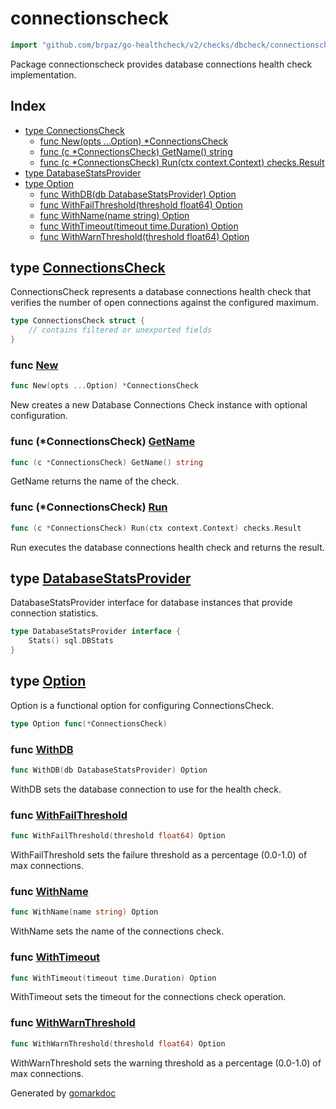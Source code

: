 <!-- Code generated by gomarkdoc. DO NOT EDIT -->

# connectionscheck

```go
import "github.com/brpaz/go-healthcheck/v2/checks/dbcheck/connectionscheck"
```

Package connectionscheck provides database connections health check implementation.

## Index

- [type ConnectionsCheck](<#ConnectionsCheck>)
  - [func New\(opts ...Option\) \*ConnectionsCheck](<#New>)
  - [func \(c \*ConnectionsCheck\) GetName\(\) string](<#ConnectionsCheck.GetName>)
  - [func \(c \*ConnectionsCheck\) Run\(ctx context.Context\) checks.Result](<#ConnectionsCheck.Run>)
- [type DatabaseStatsProvider](<#DatabaseStatsProvider>)
- [type Option](<#Option>)
  - [func WithDB\(db DatabaseStatsProvider\) Option](<#WithDB>)
  - [func WithFailThreshold\(threshold float64\) Option](<#WithFailThreshold>)
  - [func WithName\(name string\) Option](<#WithName>)
  - [func WithTimeout\(timeout time.Duration\) Option](<#WithTimeout>)
  - [func WithWarnThreshold\(threshold float64\) Option](<#WithWarnThreshold>)


<a name="ConnectionsCheck"></a>
## type [ConnectionsCheck](<https://github.com/brpaz/go-healthcheck/blob/master/checks/dbcheck/connectionscheck/check.go#L26-L32>)

ConnectionsCheck represents a database connections health check that verifies the number of open connections against the configured maximum.

```go
type ConnectionsCheck struct {
    // contains filtered or unexported fields
}
```

<a name="New"></a>
### func [New](<https://github.com/brpaz/go-healthcheck/blob/master/checks/dbcheck/connectionscheck/check.go#L73>)

```go
func New(opts ...Option) *ConnectionsCheck
```

New creates a new Database Connections Check instance with optional configuration.

<a name="ConnectionsCheck.GetName"></a>
### func \(\*ConnectionsCheck\) [GetName](<https://github.com/brpaz/go-healthcheck/blob/master/checks/dbcheck/connectionscheck/check.go#L90>)

```go
func (c *ConnectionsCheck) GetName() string
```

GetName returns the name of the check.

<a name="ConnectionsCheck.Run"></a>
### func \(\*ConnectionsCheck\) [Run](<https://github.com/brpaz/go-healthcheck/blob/master/checks/dbcheck/connectionscheck/check.go#L95>)

```go
func (c *ConnectionsCheck) Run(ctx context.Context) checks.Result
```

Run executes the database connections health check and returns the result.

<a name="DatabaseStatsProvider"></a>
## type [DatabaseStatsProvider](<https://github.com/brpaz/go-healthcheck/blob/master/checks/dbcheck/connectionscheck/check.go#L20-L22>)

DatabaseStatsProvider interface for database instances that provide connection statistics.

```go
type DatabaseStatsProvider interface {
    Stats() sql.DBStats
}
```

<a name="Option"></a>
## type [Option](<https://github.com/brpaz/go-healthcheck/blob/master/checks/dbcheck/connectionscheck/check.go#L35>)

Option is a functional option for configuring ConnectionsCheck.

```go
type Option func(*ConnectionsCheck)
```

<a name="WithDB"></a>
### func [WithDB](<https://github.com/brpaz/go-healthcheck/blob/master/checks/dbcheck/connectionscheck/check.go#L45>)

```go
func WithDB(db DatabaseStatsProvider) Option
```

WithDB sets the database connection to use for the health check.

<a name="WithFailThreshold"></a>
### func [WithFailThreshold](<https://github.com/brpaz/go-healthcheck/blob/master/checks/dbcheck/connectionscheck/check.go#L66>)

```go
func WithFailThreshold(threshold float64) Option
```

WithFailThreshold sets the failure threshold as a percentage \(0.0\-1.0\) of max connections.

<a name="WithName"></a>
### func [WithName](<https://github.com/brpaz/go-healthcheck/blob/master/checks/dbcheck/connectionscheck/check.go#L38>)

```go
func WithName(name string) Option
```

WithName sets the name of the connections check.

<a name="WithTimeout"></a>
### func [WithTimeout](<https://github.com/brpaz/go-healthcheck/blob/master/checks/dbcheck/connectionscheck/check.go#L52>)

```go
func WithTimeout(timeout time.Duration) Option
```

WithTimeout sets the timeout for the connections check operation.

<a name="WithWarnThreshold"></a>
### func [WithWarnThreshold](<https://github.com/brpaz/go-healthcheck/blob/master/checks/dbcheck/connectionscheck/check.go#L59>)

```go
func WithWarnThreshold(threshold float64) Option
```

WithWarnThreshold sets the warning threshold as a percentage \(0.0\-1.0\) of max connections.

Generated by [gomarkdoc](<https://github.com/princjef/gomarkdoc>)
